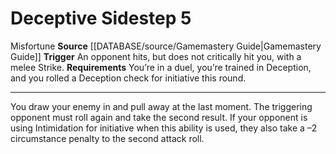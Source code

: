 ﻿---
actions: '[reaction]'
cost: null
element: null
frequency: null
id: '472'
name: Deceptive Sidestep
rarity: Common
requirement: "You\u2019re in a duel, you\u2019re trained in Deception, and you rolled\
  \ a Deception check for initiative thisround."
rus_type_level: null
school: null
source: '[[DATABASE/source/Gamemastery Guide|Gamemastery Guide]]'
trait:
- '[[DATABASE/trait/Misfortune|Misfortune]]'
trigger: An opponent hits, but does not critically hit you, with a melee Strike.
type: Action

---
# Deceptive Sidestep <span class="action-icon">5</span>

<span class="item-trait">Misfortune</span>
**Source** [[DATABASE/source/Gamemastery Guide|Gamemastery Guide]]
**Trigger** An opponent hits, but does not critically hit you, with a melee Strike.
**Requirements** You’re in a duel, you’re trained in Deception, and you rolled a Deception check for initiative this round.

---
You draw your enemy in and pull away at the last moment. The triggering opponent must roll again and take the second result. If your opponent is using Intimidation for initiative when this ability is used, they also take a –2 circumstance penalty to the second attack roll.
